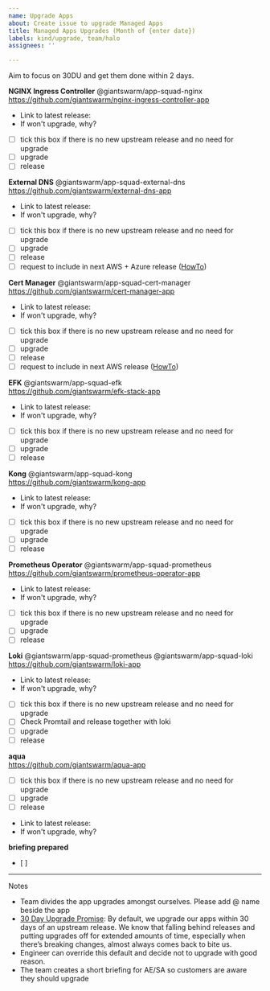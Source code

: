 ```yaml
---
name: Upgrade Apps
about: Create issue to upgrade Managed Apps
title: Managed Apps Upgrades (Month of {enter date})
labels: kind/upgrade, team/halo
assignees: ''

---
```


Aim to focus on 30DU and get them done within 2 days.

**NGINX Ingress Controller** @giantswarm/app-squad-nginx  
https://github.com/giantswarm/nginx-ingress-controller-app

* Link to latest release: 
* If won't upgrade, why?

- [ ] tick this box if there is no new upstream release and no need for upgrade
- [ ] upgrade
- [ ] release

**External DNS** @giantswarm/app-squad-external-dns  
https://github.com/giantswarm/external-dns-app

* Link to latest release: 
* If won't upgrade, why?

- [ ] tick this box if there is no new upstream release and no need for upgrade
- [ ] upgrade
- [ ] release
- [ ] request to include in next AWS + Azure release ([HowTo](https://intranet.giantswarm.io/docs/product/releases/requesting-changes-in-next-platform-release/))

**Cert Manager** @giantswarm/app-squad-cert-manager  
https://github.com/giantswarm/cert-manager-app

* Link to latest release: 
* If won't upgrade, why?

- [ ] tick this box if there is no new upstream release and no need for upgrade
- [ ] upgrade
- [ ] release
- [ ] request to include in next AWS release ([HowTo](https://intranet.giantswarm.io/docs/product/releases/requesting-changes-in-next-platform-release/))

**EFK** @giantswarm/app-squad-efk  
https://github.com/giantswarm/efk-stack-app

* Link to latest release: 
* If won't upgrade, why?

- [ ] tick this box if there is no new upstream release and no need for upgrade
- [ ] upgrade
- [ ] release

**Kong** @giantswarm/app-squad-kong  
https://github.com/giantswarm/kong-app

* Link to latest release: 
* If won't upgrade, why?

- [ ] tick this box if there is no new upstream release and no need for upgrade
- [ ] upgrade
- [ ] release

**Prometheus Operator** @giantswarm/app-squad-prometheus  
https://github.com/giantswarm/prometheus-operator-app

* Link to latest release: 
* If won't upgrade, why?

- [ ] tick this box if there is no new upstream release and no need for upgrade
- [ ] upgrade
- [ ] release

**Loki** @giantswarm/app-squad-prometheus  @giantswarm/app-squad-loki
https://github.com/giantswarm/loki-app

* Link to latest release: 
* If won't upgrade, why?

- [ ] tick this box if there is no new upstream release and no need for upgrade
- [ ] Check Promtail and release together with loki
- [ ] upgrade
- [ ] release

**aqua**  
https://github.com/giantswarm/aqua-app  

- [ ] tick this box if there is no new upstream release and no need for upgrade
- [ ] upgrade
- [ ] release

* Link to latest release: 
* If won't upgrade, why?


**briefing prepared**
- [ ] 
---

Notes
* Team divides the app upgrades amongst ourselves. Please add @ name beside the app
* [30 Day Upgrade Promise](https://intranet.giantswarm.io/docs/product/pdr/003_30-day-upgrade-promise/): By default, we upgrade our apps within 30 days of an upstream release. We know that falling behind releases and putting upgrades off for extended amounts of time, especially when there’s breaking changes, almost always comes back to bite us.
* Engineer can override this default and decide not to upgrade with good reason.
* The team creates a short briefing for AE/SA so customers are aware they should upgrade
